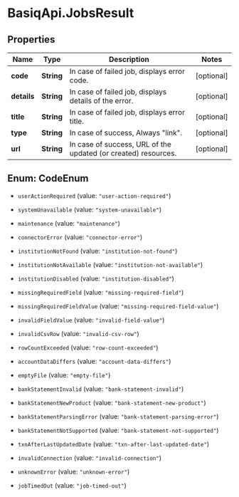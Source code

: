 # BasiqApi.JobsResult

## Properties
Name | Type | Description | Notes
------------ | ------------- | ------------- | -------------
**code** | **String** | In case of failed job, displays error code. | [optional] 
**details** | **String** | In case of failed job, displays details of the error. | [optional] 
**title** | **String** | In case of failed job, displays error title. | [optional] 
**type** | **String** | In case of success, Always \"link\". | [optional] 
**url** | **String** | In case of success, URL of the updated (or created) resources. | [optional] 


<a name="CodeEnum"></a>
## Enum: CodeEnum


* `userActionRequired` (value: `"user-action-required"`)

* `systemUnavailable` (value: `"system-unavailable"`)

* `maintenance` (value: `"maintenance"`)

* `connectorError` (value: `"connector-error"`)

* `institutionNotFound` (value: `"institution-not-found"`)

* `institutionNotAvailable` (value: `"institution-not-available"`)

* `institutionDisabled` (value: `"institution-disabled"`)

* `missingRequiredField` (value: `"missing-required-field"`)

* `missingRequiredFieldValue` (value: `"missing-required-field-value"`)

* `invalidFieldValue` (value: `"invalid-field-value"`)

* `invalidCsvRow` (value: `"invalid-csv-row"`)

* `rowCountExceeded` (value: `"row-count-exceeded"`)

* `accountDataDiffers` (value: `"account-data-differs"`)

* `emptyFile` (value: `"empty-file"`)

* `bankStatementInvalid` (value: `"bank-statement-invalid"`)

* `bankStatementNewProduct` (value: `"bank-statement-new-product"`)

* `bankStatementParsingError` (value: `"bank-statement-parsing-error"`)

* `bankStatementNotSupported` (value: `"bank-statement-not-supported"`)

* `txnAfterLastUpdatedDate` (value: `"txn-after-last-updated-date"`)

* `invalidConnection` (value: `"invalid-connection"`)

* `unknownError` (value: `"unknown-error"`)

* `jobTimedOut` (value: `"job-timed-out"`)




